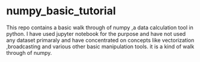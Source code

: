 # numpy_basic_tutorial
This repo contains a basic walk through of numpy ,a data calculation tool in python.
I have used jupyter notebook for the purpose and have not used any dataset primaraly and have concentrated on concepts like vectorization ,broadcasting and various other basic manipulation tools.
it is a kind of walk through of numpy.
